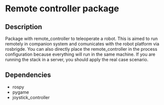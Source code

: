 # Remote controller package

## Description
Package with remote\_controller to teleoperate a robot. This is aimed to run remotely in companion system and comunicates with the robot platform via rosbrigde. You can also directly place the remote\_controller in the process configuration because everything will run in the same machine. If you are running the stack in a server, you should apply the real case scenario.

## Dependencies
* rospy
* pygame
* joystick\_controller
